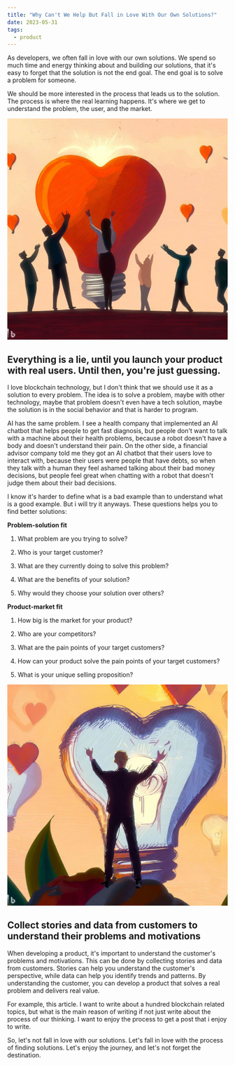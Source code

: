```yaml
---
title: "Why Can't We Help But Fall in Love With Our Own Solutions?"
date: 2023-05-31
tags:
  - product
---
```


As developers, we often fall in love with our own solutions. We spend so much time and energy thinking about and building our solutions, that it's easy to forget that the solution is not the end goal. The end goal is to solve a problem for someone.

We should be more interested in the process that leads us to the solution. The process is where the real learning happens. It's where we get to understand the problem, the user, and the market.

![Ilustración 1](/notas/imagenes/why-cant-we-help-but-fall-in-love-1.jpeg)

## Everything is a lie, until you launch your product with real users. Until then, you're just guessing.

I love blockchain technology, but I don't think that we should use it as a solution to every problem. The idea is to solve a problem, maybe with other technology, maybe that problem doesn't even have a tech solution, maybe the solution is in the social behavior and that is harder to program.

AI has the same problem. I see a health company that implemented an AI chatbot that helps people to get fast diagnosis, but people don't want to talk with a machine about their health problems, because a robot doesn't have a body and doesn't understand their pain. On the other side, a financial advisor company told me they got an AI chatbot that their users love to interact with, because their users were people that have debts, so when they talk with a human they feel ashamed talking about their bad money decisions, but people feel great when chatting with a robot that doesn't judge them about their bad decisions.

I know it's harder to define what is a bad example than to understand what is a good example. But i will try it anyways. These questions helps you to find better solutions:

**Problem-solution fit**

1. What problem are you trying to solve?

2. Who is your target customer?

3. What are they currently doing to solve this problem?

4. What are the benefits of your solution?

5. Why would they choose your solution over others?

**Product-market fit**

1. How big is the market for your product?

2. Who are your competitors?

3. What are the pain points of your target customers?

4. How can your product solve the pain points of your target customers?

5. What is your unique selling proposition?

![Ilustración 2](/notas/imagenes/why-cant-we-help-but-fall-in-love-2.jpeg)

## Collect stories and data from customers to understand their problems and motivations

When developing a product, it's important to understand the customer's problems and motivations. This can be done by collecting stories and data from customers. Stories can help you understand the customer's perspective, while data can help you identify trends and patterns. By understanding the customer, you can develop a product that solves a real problem and delivers real value.

For example, this article. I want to write about a hundred blockchain related topics, but what is the main reason of writing if not just write about the process of our thinking. I want to enjoy the process to get a post that i enjoy to write.

So, let's not fall in love with our solutions. Let's fall in love with the process of finding solutions. Let's enjoy the journey, and let's not forget the destination.
